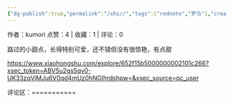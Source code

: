 ```yaml
---
{"dg-publish":true,"permalink":"/xhs//","tags":["rednote","罗马"],"created":"2025-03-17T21:56:01.236+08:00","updated":"2025-03-17T21:57:34.865+08:00"}
---
```


作者：kumori
点赞：4   |   收藏：1   |   评论：0

路过的小甜点，长得特别可爱，还不错但没有很惊艳，有点甜

https://www.xiaohongshu.com/explore/652f15b5000000002101c266?xsec_token=ABV5u2gs5qv0-UK33zqVjMJu6V0qd4mUz0hNGIhrdshpw=&xsec_source=pc_user

评论区：===========

